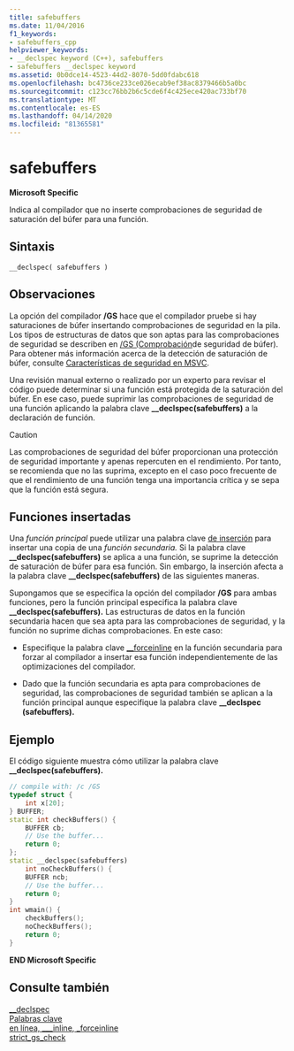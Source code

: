 ```yaml
---
title: safebuffers
ms.date: 11/04/2016
f1_keywords:
- safebuffers_cpp
helpviewer_keywords:
- __declspec keyword (C++), safebuffers
- safebuffers __declspec keyword
ms.assetid: 0b0dce14-4523-44d2-8070-5dd0fdabc618
ms.openlocfilehash: bc4736ce233ce026ecab9ef38ac8379466b5a0bc
ms.sourcegitcommit: c123cc76bb2b6c5cde6f4c425ece420ac733bf70
ms.translationtype: MT
ms.contentlocale: es-ES
ms.lasthandoff: 04/14/2020
ms.locfileid: "81365581"
---
```

# <a name="safebuffers"></a>safebuffers

**Microsoft Specific**

Indica al compilador que no inserte comprobaciones de seguridad de saturación del búfer para una función.

## <a name="syntax"></a>Sintaxis

```
__declspec( safebuffers )
```

## <a name="remarks"></a>Observaciones

La opción del compilador **/GS** hace que el compilador pruebe si hay saturaciones de búfer insertando comprobaciones de seguridad en la pila. Los tipos de estructuras de datos que son aptas para las comprobaciones de seguridad se describen en [/GS (Comprobación](../build/reference/gs-buffer-security-check.md)de seguridad de búfer). Para obtener más información acerca de la detección de saturación de búfer, consulte [Características de seguridad en MSVC](https://blogs.msdn.microsoft.com/vcblog/2017/06/28/security-features-in-microsoft-visual-c/).

Una revisión manual externo o realizado por un experto para revisar el código puede determinar si una función está protegida de la saturación del búfer. En ese caso, puede suprimir las comprobaciones de seguridad de una función aplicando la palabra clave **__declspec(safebuffers)** a la declaración de función.

> [!CAUTION]
> Las comprobaciones de seguridad del búfer proporcionan una protección de seguridad importante y apenas repercuten en el rendimiento. Por tanto, se recomienda que no las suprima, excepto en el caso poco frecuente de que el rendimiento de una función tenga una importancia crítica y se sepa que la función está segura.

## <a name="inline-functions"></a>Funciones insertadas

Una *función principal* puede utilizar una palabra clave [de inserción](inline-functions-cpp.md) para insertar una copia de una *función secundaria.* Si la palabra clave **__declspec(safebuffers)** se aplica a una función, se suprime la detección de saturación de búfer para esa función. Sin embargo, la inserción afecta a la palabra clave **__declspec(safebuffers)** de las siguientes maneras.

Supongamos que se especifica la opción del compilador **/GS** para ambas funciones, pero la función principal especifica la palabra clave **__declspec(safebuffers).** Las estructuras de datos en la función secundaria hacen que sea apta para las comprobaciones de seguridad, y la función no suprime dichas comprobaciones. En este caso:

- Especifique la palabra clave [__forceinline](inline-functions-cpp.md) en la función secundaria para forzar al compilador a insertar esa función independientemente de las optimizaciones del compilador.

- Dado que la función secundaria es apta para comprobaciones de seguridad, las comprobaciones de seguridad también se aplican a la función principal aunque especifique la palabra clave **__declspec (safebuffers).**

## <a name="example"></a>Ejemplo

El código siguiente muestra cómo utilizar la palabra clave **__declspec(safebuffers).**

```cpp
// compile with: /c /GS
typedef struct {
    int x[20];
} BUFFER;
static int checkBuffers() {
    BUFFER cb;
    // Use the buffer...
    return 0;
};
static __declspec(safebuffers)
    int noCheckBuffers() {
    BUFFER ncb;
    // Use the buffer...
    return 0;
}
int wmain() {
    checkBuffers();
    noCheckBuffers();
    return 0;
}
```

**END Microsoft Specific**

## <a name="see-also"></a>Consulte también

[__declspec](../cpp/declspec.md)<br/>
[Palabras clave](../cpp/keywords-cpp.md)<br/>
[en línea, \___inline, _forceinline](inline-functions-cpp.md)<br/>
[strict_gs_check](../preprocessor/strict-gs-check.md)

